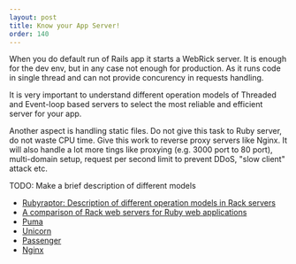 ```yaml
---
layout: post
title: Know your App Server!
order: 140
---
```


When you do default run of Rails app it starts a WebRick server. It is enough for the dev env, but in any case not enough for production. As it runs code in single thread and can not provide concurency in requests handling. 

It is very important to understand different operation models of Threaded and Event-loop based servers to select the most reliable and efficient server for your app.

Another aspect is handling static files. Do not give this task to Ruby server, do not waste CPU time. Give this work to reverse proxy servers like Nginx. It will also handle a lot more tings like proxying (e.g. 3000 port to 80 port), multi-domain setup, request per second limit to prevent DDoS, "slow client" attack etc.   

TODO: Make a brief description of different models  

* [Rubyraptor: Description of different operation models in Rack servers](http://www.rubyraptor.org/how-we-made-raptor-up-to-4x-faster-than-unicorn-and-up-to-2x-faster-than-puma-torquebox/)
* [A comparison of Rack web servers for Ruby web applications](https://www.digitalocean.com/community/tutorials/a-comparison-of-rack-web-servers-for-ruby-web-applications)
* [Puma](https://github.com/puma/puma)
* [Unicorn](https://github.com/defunkt/unicorn)
* [Passenger](https://www.phusionpassenger.com/)
* [Nginx](http://nginx.org/)
